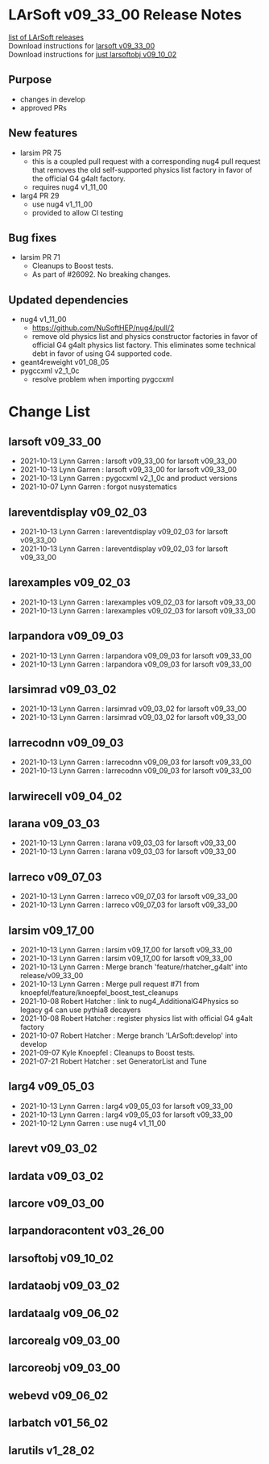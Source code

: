 # LArSoft v09_33_00 Release Notes



[list of LArSoft releases](LArSoft_release_list)  
Download instructions for [larsoft v09_33_00](https://scisoft.fnal.gov/scisoft/bundles/larsoft/v09_33_00/larsoft-v09_33_00.html)  
Download instructions for [just larsoftobj v09_10_02](https://scisoft.fnal.gov/scisoft/bundles/larsoftobj/v09_10_02/larsoftobj-v09_10_02.html)

## Purpose

-   changes in develop
-   approved PRs

## New features

-   larsim PR 75
    -   this is a coupled pull request with a corresponding nug4 pull request that removes the old self-supported physics list factory in favor of the official G4 g4alt factory.
    -   requires nug4 v1_11_00
-   larg4 PR 29
    -   use nug4 v1_11_00
    -   provided to allow CI testing

## Bug fixes

-   larsim PR 71
    -   Cleanups to Boost tests.
    -   As part of \#26092. No breaking changes.

## Updated dependencies

-   nug4 v1_11_00
    -   https://github.com/NuSoftHEP/nug4/pull/2
    -   remove old physics list and physics constructor factories in favor of official G4 g4alt physics list factory. This eliminates some technical debt in favor of using G4 supported code.
-   geant4reweight v01_08_05
-   pygccxml v2_1_0c
    -   resolve problem when importing pygccxml

# Change List

## larsoft v09_33_00

-   2021-10-13 Lynn Garren : larsoft v09_33_00 for larsoft v09_33_00
-   2021-10-13 Lynn Garren : larsoft v09_33_00 for larsoft v09_33_00
-   2021-10-13 Lynn Garren : pygccxml v2_1_0c and product versions
-   2021-10-07 Lynn Garren : forgot nusystematics

## lareventdisplay v09_02_03

-   2021-10-13 Lynn Garren : lareventdisplay v09_02_03 for larsoft v09_33_00
-   2021-10-13 Lynn Garren : lareventdisplay v09_02_03 for larsoft v09_33_00

## larexamples v09_02_03

-   2021-10-13 Lynn Garren : larexamples v09_02_03 for larsoft v09_33_00
-   2021-10-13 Lynn Garren : larexamples v09_02_03 for larsoft v09_33_00

## larpandora v09_09_03

-   2021-10-13 Lynn Garren : larpandora v09_09_03 for larsoft v09_33_00
-   2021-10-13 Lynn Garren : larpandora v09_09_03 for larsoft v09_33_00

## larsimrad v09_03_02

-   2021-10-13 Lynn Garren : larsimrad v09_03_02 for larsoft v09_33_00
-   2021-10-13 Lynn Garren : larsimrad v09_03_02 for larsoft v09_33_00

## larrecodnn v09_09_03

-   2021-10-13 Lynn Garren : larrecodnn v09_09_03 for larsoft v09_33_00
-   2021-10-13 Lynn Garren : larrecodnn v09_09_03 for larsoft v09_33_00

## larwirecell v09_04_02

## larana v09_03_03

-   2021-10-13 Lynn Garren : larana v09_03_03 for larsoft v09_33_00
-   2021-10-13 Lynn Garren : larana v09_03_03 for larsoft v09_33_00

## larreco v09_07_03

-   2021-10-13 Lynn Garren : larreco v09_07_03 for larsoft v09_33_00
-   2021-10-13 Lynn Garren : larreco v09_07_03 for larsoft v09_33_00

## larsim v09_17_00

-   2021-10-13 Lynn Garren : larsim v09_17_00 for larsoft v09_33_00
-   2021-10-13 Lynn Garren : larsim v09_17_00 for larsoft v09_33_00
-   2021-10-13 Lynn Garren : Merge branch 'feature/rhatcher_g4alt' into release/v09_33_00
-   2021-10-13 Lynn Garren : Merge pull request \#71 from knoepfel/feature/knoepfel_boost_test_cleanups
-   2021-10-08 Robert Hatcher : link to nug4_AdditionalG4Physics so legacy g4 can use pythia8 decayers
-   2021-10-08 Robert Hatcher : register physics list with official G4 g4alt factory
-   2021-10-07 Robert Hatcher : Merge branch 'LArSoft:develop' into develop
-   2021-09-07 Kyle Knoepfel : Cleanups to Boost tests.
-   2021-07-21 Robert Hatcher : set GeneratorList and Tune

## larg4 v09_05_03

-   2021-10-13 Lynn Garren : larg4 v09_05_03 for larsoft v09_33_00
-   2021-10-13 Lynn Garren : larg4 v09_05_03 for larsoft v09_33_00
-   2021-10-12 Lynn Garren : use nug4 v1_11_00

## larevt v09_03_02

## lardata v09_03_02

## larcore v09_03_00

## larpandoracontent v03_26_00

## larsoftobj v09_10_02

## lardataobj v09_03_02

## lardataalg v09_06_02

## larcorealg v09_03_00

## larcoreobj v09_03_00

## webevd v09_06_02

## larbatch v01_56_02

## larutils v1_28_02
